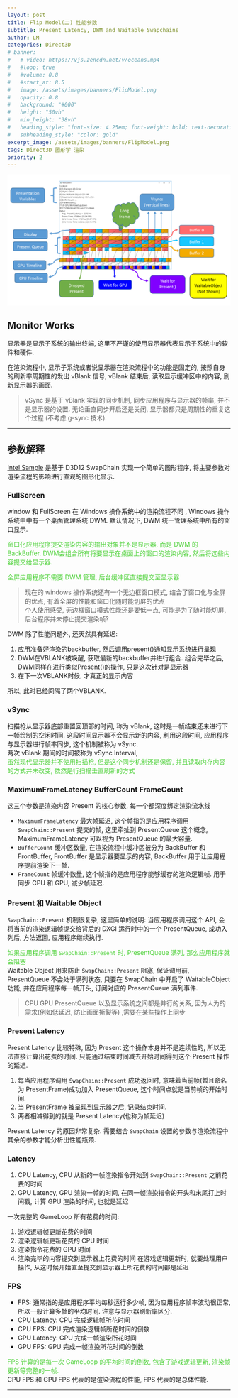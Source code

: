 ```yaml
---
layout: post
title: Flip Model(二) 性能参数
subtitle: Present Latency, DWM and Waitable Swapchains
author: LM
categories: Direct3D
# banner:
#   # video: https://vjs.zencdn.net/v/oceans.mp4
#   #loop: true
#   #volume: 0.8
#   #start_at: 8.5
#   image: /assets/images/banners/FlipModel.png
#   opacity: 0.8
#   background: "#000"
#   height: "50vh"
#   min_height: "38vh"
#   heading_style: "font-size: 4.25em; font-weight: bold; text-decoration: underline"
#   subheading_style: "color: gold"
excerpt_image: /assets/images/banners/FlipModel.png
tags: Direct3D 图形学 渲染
priority: 2
---
```


![banner](/assets/images/banners/FlipModel.png)

## Monitor Works
显示器是显示子系统的输出终端, 这里不严谨的使用显示器代表显示子系统中的软件和硬件.  

在渲染流程中, 显示子系统或者说显示器在渲染流程中的功能是固定的, 按照自身的刷新率周期性的发出 vBlank 信号, vBlank 结束后, 读取显示缓冲区中的内容, 刷新显示器的画面.  

> vSync 是基于 vBlank 实现的同步机制, 同步应用程序与显示器的帧率, 并不是显示器的设置. 
> 无论垂直同步开启还是关闭, 显示器都只是周期性的重复这个过程 (不考虑 g-sync 技术).

---  

## 参数解释
[Intel Sample][IntelSample] 是基于 D3D12 SwapChain 实现一个简单的图形程序, 将主要参数对渲染流程的影响进行直观的图形化显示.  

### FullScreen  
window 和 FullScreen 在 Windows 操作系统中的渲染流程不同 , Windows 操作系统中中有一个桌面管理系统 DWM. 默认情况下, DWM 统一管理系统中所有的窗口显示.  

<span style='color:#4cd137'>窗口化应用程序提交渲染内容的输出对象并不是显示器, 而是 DWM 的 BackBuffer. DWM会组合所有将要显示在桌面上的窗口的渲染内容, 然后将这些内容提交给显示器. </span>  

<span style='color:#4cd137'>全屏应用程序不需要 DWM 管理, 后台缓冲区直接提交至显示器</span>  

> 现在的 windows 操作系统还有一个无边框窗口模式, 结合了窗口化与全屏的优点, 有着全屏的性能和窗口化随时能切屏的优点  
> 个人使用感受, 无边框窗口模式性能还是要低一点, 可能是为了随时能切屏, 后台程序并未停止提交渲染帧?

DWM 除了性能问题外, 还天然具有延迟:  
1. 应用准备好渲染的backbuffer, 然后调用present()通知显示系统进行呈现  
2. DWM在VBLANK被唤醒, 获取最新的backbuffer并进行组合. 组合完毕之后, DWM同样在进行类似Present()的操作, 只是这次针对是显示器  
3. 在下一次VBLANK时候, 才真正的显示内容  

所以, 此时已经间隔了两个VBLANK.  

### vSync
扫描枪从显示器底部重置回顶部的时间, 称为 vBlank, 这时是一帧结束还未进行下一帧绘制的空闲时间. 这段时间显示器不会显示新的内容, 利用这段时间, 应用程序与显示器进行帧率同步, 这个机制被称为 vSync.  
两次 vBlank 期间的时间被称为 vSync Interval,   
<span style='color:#4cd137'>虽然现代显示器并不使用扫描枪, 但是这个同步机制还是保留, 并且读取内存内容的方式并未改变, 依然是行扫描垂直刷新的方式</span>  

### MaximumFrameLatency BufferCount FrameCount
这三个参数是渲染内容 Present 的核心参数, 每一个都深度绑定渲染流水线   

+ `MaximumFrameLatency` 最大帧延迟, 这个帧指的是应用程序调用 `SwapChain::Present` 提交的帧, 这里牵扯到 PresentQueue 这个概念, MaximumFrameLatency 可以视为 PresentQueue 的最大容量.  
+ `BufferCount` 缓冲区数量, 在渲染流程中缓冲区被分为 BackBuffer 和 FrontBuffer, FrontBuffer 是显示器要显示的内容, BackBuffer 用于让应用程序提前渲染下一帧.  
+ `FrameCount` 帧缓冲数量, 这个帧指的是应用程序能够缓存的渲染逻辑帧. 用于同步 CPU 和 GPU, 减少帧延迟.  

### Present 和 Waitable Object  
`SwapChain::Present` 机制很复杂, 这里简单的说明: 当应用程序调用这个 API, 会将当前的渲染逻辑帧提交给背后的 DXGI 运行时中的一个 PresentQueue, 成功入列后, 方法返回, 应用程序继续执行.  

<span style='color:#4cd137'>如果应用程序调用 `SwapChain::Present` 时, PresentQueue 满列, 那么应用程序就会阻塞</span>  
Waitable Object 用来防止 `SwapChain::Present` 阻塞, 保证调用前, PresentQueue 不会处于满列状态, 只要在 SwapChain 中开启了 WaitableObject 功能, 并在应用程序每一帧开头, 订阅对应的 PresentQueue 满列事件.   

> CPU GPU PresentQueue 以及显示系统之间都是并行的关系, 因为人为的需求(例如低延迟, 防止画面撕裂等) ,需要在某些操作上同步  

### Present Latency  
Present Latency 比较特殊, 因为 Present 这个操作本身并不是连续性的, 所以无法直接计算出花费的时间. 只能通过结束时间减去开始时间得到这个 Present 操作的延迟.  

1. 每当应用程序调用 `SwapChain::Present` 成功返回时, 意味着当前帧(暂且命名为 PresentFrame)成功加入 PresentQueue, 这个时间点就是当前帧的开始时间.  
2. 当 PresentFrame 被呈现到显示器之后, 记录结束时间.  
3. 两者相减得到的就是 Present Latency(也称为帧延迟)

Present Latency 的原因非常复杂. 需要结合 `SwapChain` 设置的参数与渲染流程中其余的参数才能分析出性能瓶颈.  

### Latency
1. CPU Latency, CPU 从新的一帧渲染指令开始到 `SwapChain::Present` 之前花费的时间
2. GPU Latency, GPU 渲染一帧的时间, 在同一帧渲染指令的开头和末尾打上时间戳, 计算 GPU 渲染的时间, 也就是延迟

一次完整的 GameLoop 所有花费的时间:  
1. 游戏逻辑帧更新花费的时间  
2. 渲染逻辑帧更新花费的 CPU 时间
3. 渲染指令花费的 GPU 时间
4. 渲染完毕的内容提交到显示器上花费的时间
在游戏逻辑更新时, 就要处理用户操作, 从这时候开始直至提交到显示器上所花费的时间都是延迟  

### FPS 
+ FPS: 通常指的是应用程序平均每秒运行多少帧, 因为应用程序帧率波动很正常, 所以一般计算多帧的平均时间. 注意与显示器刷新率区分.  
+ CPU Latency: CPU 完成逻辑帧所花时间
+ CPU FPS: CPU 完成渲染逻辑帧所花时间的倒数  
+ GPU Latency: GPU 完成一帧渲染所花时间
+ GPU FPS: GPU 完成一帧渲染所花时间的倒数  

<span style='color:#4cd137'>FPS 计算的是每一次 GameLoop 的平均时间的倒数, 包含了游戏逻辑更新, 渲染帧更新等完整的一帧.</span>  
CPU FPS 和 GPU FPS 代表的是渲染流程的性能, FPS 代表的是总体性能.  

---  


[HowMonitorWorks]: https://www.intel.com/content/www/us/en/developer/articles/code-sample/sample-application-for-direct3d-12-flip-model-swap-chains.html    
[IntelSample]: https://www.intel.com/content/www/us/en/developer/articles/code-sample/sample-application-for-direct3d-12-flip-model-swap-chains.html  